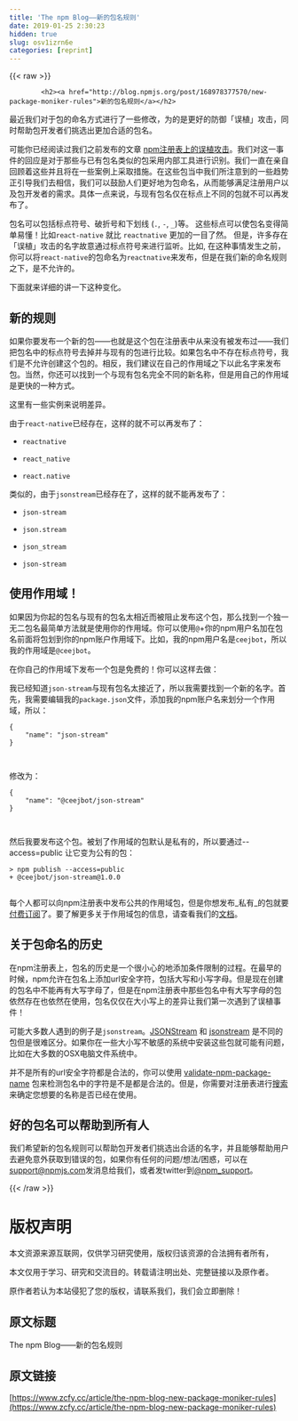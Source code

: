 ```yaml
---
title: 'The npm Blog——新的包名规则' 
date: 2019-01-25 2:30:23
hidden: true
slug: osv1izrn6e
categories: [reprint]
---
```


{{< raw >}}

            <h2><a href="http://blog.npmjs.org/post/168978377570/new-package-moniker-rules">新的包名规则</a></h2>
<p>最近我们对于包的命名方式进行了一些修改，为的是更好的防御「误植」攻击，同时帮助包开发者们挑选出更加合适的包名。</p>
<p>可能你已经阅读过我们之前发布的文章 <a href="http://blog.npmjs.org/post/163723642530/crossenv-malware-on-the-npm-registry">npm注册表上的误植攻击</a>。我们对这一事件的回应是对于那些与已有包名类似的包采用内部工具进行识别。我们一直在亲自回顾着这些并且将在一些案例上采取措施。在这些包当中我们所注意到的一些趋势正引导我们去相信，我们可以鼓励人们更好地为包命名，从而能够满足注册用户以及包开发者的需求。具体一点来说，与现有包名仅在标点上不同的包就不可以再发布了。</p>
<p>包名可以包括标点符号、破折号和下划线 (<code>.</code>, <code>-</code>, <code>_</code>)等。 这些标点可以使包名变得简单易懂！比如<code>react-native</code> 就比 <code>reactnative</code> 更加的一目了然。 但是，许多存在「误植」攻击的名字故意通过标点符号来进行监听。比如, 在这种事情发生之前，你可以将<code>react-native</code>的包命名为<code>reactnative</code>来发布，但是在我们新的命名规则之下，是不允许的。</p>
<p>下面就来详细的讲一下这种变化。</p>
<h2>新的规则</h2>
<p>如果你要发布一个新的包——也就是这个包在注册表中从来没有被发布过——我们把包名中的标点符号去掉并与现有的包进行比较。如果包名中不存在标点符号，我们是不允许创建这个包的。相反，我们建议在自己的作用域之下以此名字来发布包。当然，你还可以找到一个与现有包名完全不同的新名称，但是用自己的作用域是更快的一种方式。</p>
<p>这里有一些实例来说明差异。</p>
<p>由于<code>react-native</code>已经存在，这样的就不可以再发布了：</p>
<ul>
<li><p><code>reactnative</code></p>
</li>
<li><p><code>react_native</code></p>
</li>
<li><p><code>react.native</code></p>
</li>
</ul>
<p>类似的，由于<code>jsonstream</code>已经存在了，这样的就不能再发布了：</p>
<ul>
<li><p><code>json-stream</code></p>
</li>
<li><p><code>json.stream</code></p>
</li>
<li><p><code>json_stream</code></p>
</li>
<li><p><code>json-stream</code></p>
</li>
</ul>
<h2>使用作用域！</h2>
<p>如果因为你起的包名与现有的包名太相近而被阻止发布这个包，那么找到一个独一无二包名最简单方法就是使用你的作用域。你可以使用<code>@</code>+你的npm用户名加在包名前面将包划到你的npm账户作用域下。比如，我的npm用户名是<code>ceejbot</code>，所以我的作用域是<code>@ceejbot</code>。</p>
<p>在你自己的作用域下发布一个包是免费的！你可以这样去做：</p>
<p>我已经知道<code>json-stream</code>与现有包名太接近了，所以我需要找到一个新的名字。首先，我需要编辑我的<code>package.json</code>文件，添加我的npm账户名来划分一个作用域，所以：</p>
<pre><code class="hljs json">{
    <span class="hljs-attr">"name"</span>: <span class="hljs-string">"json-stream"</span>
}

</code></pre><p>修改为：</p>
<pre><code class="hljs json">{
    <span class="hljs-attr">"name"</span>: <span class="hljs-string">"@ceejbot/json-stream"</span>
}


</code></pre><p>然后我要发布这个包。被划了作用域的包默认是私有的，所以要通过--access=public  让它变为公有的包：</p>
<pre><code class="hljs kotlin">&gt; npm publish --access=<span class="hljs-keyword">public</span>
+ <span class="hljs-meta">@ceejbot</span>/json-<span class="hljs-symbol">stream@</span><span class="hljs-number">1.0</span><span class="hljs-number">.0</span>

</code></pre><p>每个人都可以向npm注册表中发布公共的作用域包，但是你想发布_私有_的包就要<a href="http://t.umblr.com/redirect?z=https%3A%2F%2Fwww.npmjs.com%2Ffeatures&amp;t=ZmQwODk1MjFlZjhjYTFhNDI5MTAzNTFmMDU5MWIyZTUyNzM5NmFkOCx4ekptdExmcQ%3D%3D&amp;b=t%3AnXsLs1P4AptPf1fBr_nFxw&amp;p=http%3A%2F%2Fblog.npmjs.org%2Fpost%2F168978377570%2Fnew-package-moniker-rules&amp;m=1">付费订阅</a>了。要了解更多关于作用域包的信息，请查看我们的<a href="http://t.umblr.com/redirect?z=https%3A%2F%2Fdocs.npmjs.com%2Fgetting-started%2Fscoped-packages&amp;t=N2NiMGMwNDY4MWUxYzUzOTBmOTc0M2ZiNjM5NWEyMTZjMzdkYTRiMCx4ekptdExmcQ%3D%3D&amp;b=t%3AnXsLs1P4AptPf1fBr_nFxw&amp;p=http%3A%2F%2Fblog.npmjs.org%2Fpost%2F168978377570%2Fnew-package-moniker-rules&amp;m=1">文档</a>。</p>
<h2>关于包命名的历史</h2>
<p>在npm注册表上，包名的历史是一个很小心的地添加条件限制的过程。在最早的时候，npm允许在包名上添加url安全字符，包括大写和小写字母。但是现在创建的包名中不能再有大写字母了，但是在npm注册表中那些包名中有大写字母的包依然存在也依然在使用，包名仅仅在大小写上的差异让我们第一次遇到了误植事件！</p>
<p>可能大多数人遇到的例子是<code>jsonstream</code>。<a href="http://t.umblr.com/redirect?z=https%3A%2F%2Fwww.npmjs.com%2Fpackage%2FJSONStream&amp;t=YTE1YTNmMWI5MTIzNzk2ZjBhOGU5NWMwMDUzOGUxZmVhNTVmMGNjMix4ekptdExmcQ%3D%3D&amp;b=t%3AnXsLs1P4AptPf1fBr_nFxw&amp;p=http%3A%2F%2Fblog.npmjs.org%2Fpost%2F168978377570%2Fnew-package-moniker-rules&amp;m=1">JSONStream</a> 和 <a href="http://t.umblr.com/redirect?z=https%3A%2F%2Fwww.npmjs.com%2Fpackage%2Fjsonstream&amp;t=NzJhODdhMjZmZjEzOGFiM2M2ODFjZmUwOWNlMThjODVhY2Q5MDE4Yix4ekptdExmcQ%3D%3D&amp;b=t%3AnXsLs1P4AptPf1fBr_nFxw&amp;p=http%3A%2F%2Fblog.npmjs.org%2Fpost%2F168978377570%2Fnew-package-moniker-rules&amp;m=1">jsonstream</a> 是不同的包但是很难区分。如果你在一些大小写不敏感的系统中安装这些包就可能有问题，比如在大多数的OSX电脑文件系统中。</p>
<p>并不是所有的url安全字符都是合法的，你可以使用 <a href="http://t.umblr.com/redirect?z=https%3A%2F%2Fwww.npmjs.com%2Fpackage%2Fvalidate-npm-package-name&amp;t=YmVjNmUzYWU0ZDkwZjAxMjlhMjljNzA0MWY0YzI1ZDZmNzI4NmU0Yyx4ekptdExmcQ%3D%3D&amp;b=t%3AnXsLs1P4AptPf1fBr_nFxw&amp;p=http%3A%2F%2Fblog.npmjs.org%2Fpost%2F168978377570%2Fnew-package-moniker-rules&amp;m=1">validate-npm-package-name</a> 包来检测包名中的字符是不是都是合法的。但是，你需要对注册表进行<a href="http://t.umblr.com/redirect?z=https%3A%2F%2Fwww.npmjs.com%2Fsearch&amp;t=OWFlNzNiMzNhNmE2NTQ5ZWYzYzdkOGU4Mjg3ZTc1OWNmYzJhYzc0OCx4ekptdExmcQ%3D%3D&amp;b=t%3AnXsLs1P4AptPf1fBr_nFxw&amp;p=http%3A%2F%2Fblog.npmjs.org%2Fpost%2F168978377570%2Fnew-package-moniker-rules&amp;m=1">搜索</a>来确定您想要的名称是否已经在使用。</p>
<h2>好的包名可以帮助到所有人</h2>
<p>我们希望新的包名规则可以帮助包开发者们挑选出合适的名字，并且能够帮助用户去避免意外获取到错误的包，如果你有任何的问题/想法/困惑，可以在<a href="mailto:support@npmjs.com">support@npmjs.com</a>发消息给我们，或者发twitter到<a href="https://twitter.com/npm_support?lang=en">@npm_support</a>。</p>

          
{{< /raw >}}

# 版权声明
本文资源来源互联网，仅供学习研究使用，版权归该资源的合法拥有者所有，

本文仅用于学习、研究和交流目的。转载请注明出处、完整链接以及原作者。

原作者若认为本站侵犯了您的版权，请联系我们，我们会立即删除！

## 原文标题
The npm Blog——新的包名规则

## 原文链接
[https://www.zcfy.cc/article/the-npm-blog-new-package-moniker-rules](https://www.zcfy.cc/article/the-npm-blog-new-package-moniker-rules)

